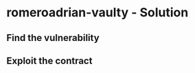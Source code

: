 # romeroadrian-vaulty - Solution

## Find the vulnerability

## Exploit the contract

```solidity

```
